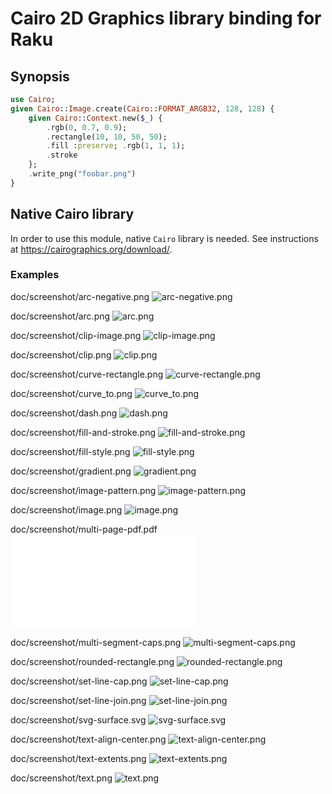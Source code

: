 Cairo 2D Graphics library binding for Raku
==========================================

Synopsis
--------

```raku
use Cairo;
given Cairo::Image.create(Cairo::FORMAT_ARGB32, 128, 128) {
    given Cairo::Context.new($_) {
        .rgb(0, 0.7, 0.9);
        .rectangle(10, 10, 50, 50);
        .fill :preserve; .rgb(1, 1, 1);
        .stroke
    };
    .write_png("foobar.png")
}
```


Native Cairo library
--------------

In order to use this module, native `Cairo` library is needed. See instructions at https://cairographics.org/download/.

### Examples

doc/screenshot/arc-negative.png
![arc-negative.png](doc/screenshot/arc-negative.png)

doc/screenshot/arc.png
![arc.png](doc/screenshot/arc.png)

doc/screenshot/clip-image.png
![clip-image.png](doc/screenshot/clip-image.png)

doc/screenshot/clip.png
![clip.png](doc/screenshot/clip.png)

doc/screenshot/curve-rectangle.png
![curve-rectangle.png](doc/screenshot/curve-rectangle.png)



doc/screenshot/curve_to.png
![curve_to.png](doc/screenshot/curve_to.png)

doc/screenshot/dash.png
![dash.png](doc/screenshot/dash.png)

doc/screenshot/fill-and-stroke.png
![fill-and-stroke.png](doc/screenshot/fill-and-stroke.png)

doc/screenshot/fill-style.png
![fill-style.png](doc/screenshot/fill-style.png)

doc/screenshot/gradient.png
![gradient.png](doc/screenshot/gradient.png)

doc/screenshot/image-pattern.png
![image-pattern.png](doc/screenshot/image-pattern.png)

doc/screenshot/image.png
![image.png](doc/screenshot/image.png)

doc/screenshot/multi-page-pdf.pdf
![multi-page-pdf.pdf](doc/screenshot/multi-page-pdf.pdf)

doc/screenshot/multi-segment-caps.png
![multi-segment-caps.png](doc/screenshot/multi-segment-caps.png)

doc/screenshot/rounded-rectangle.png
![rounded-rectangle.png](doc/screenshot/rounded-rectangle.png)

doc/screenshot/set-line-cap.png
![set-line-cap.png](doc/screenshot/set-line-cap.png)

doc/screenshot/set-line-join.png
![set-line-join.png](doc/screenshot/set-line-join.png)

doc/screenshot/svg-surface.svg
![svg-surface.svg](doc/screenshot/svg-surface.svg)

doc/screenshot/text-align-center.png
![text-align-center.png](doc/screenshot/text-align-center.png)

doc/screenshot/text-extents.png
![text-extents.png](doc/screenshot/text-extents.png)

doc/screenshot/text.png
![text.png](doc/screenshot/text.png)